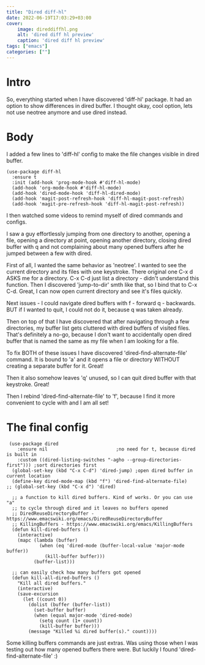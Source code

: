 ```yaml
---
title: "Dired diff-hl"
date: 2022-06-19T17:03:29+03:00
cover:
    image: direddiffhl.png
    alt: 'dired diff hl preview'
    caption: 'dired diff hl preview'
tags: ["emacs"]
categories: [""]
---
```


# Intro

So, everything started when I have discovered 'diff-hl' package. It
had an option to show differences in dired buffer. I thought okay,
cool option, lets not use neotree anymore and use dired instead.

# Body

I added a few lines to 'diff-hl' config to make the file changes
visible in dired buffer.

```emacs-lisp
(use-package diff-hl
  :ensure t
  :init (add-hook 'prog-mode-hook #'diff-hl-mode)
  (add-hook 'org-mode-hook #'diff-hl-mode)
  (add-hook 'dired-mode-hook 'diff-hl-dired-mode)
  (add-hook 'magit-post-refresh-hook 'diff-hl-magit-post-refresh)
  (add-hook 'magit-pre-refresh-hook 'diff-hl-magit-post-refresh))
```


I then watched some videos to remind myself of dired commands and
configs.

I saw a guy effortlessly jumping from one directory to another,
opening a file, opening a directory at point, opening another
directory, closing dired buffer with q and not complaining about many
opened buffers after he jumped between a few with dired.

First of all, I wanted the same behavior as 'neotree'. I wanted to see
the current directory and its files with one keystroke. There original
one C-x d ASKS me for a directory. C-x C-d just list a directory -
didn't understand this function. Then I discovered 'jump-to-dir' smth
like that, so I bind that to C-x C-d. Great, I can now open current
directory and see it's files quickly.

Next issues - I could navigate dired buffers with f - forward q -
backwards. BUT if I wanted to quit, I could not do it, because q was
taken already.

Then on top of that I have discovered that after navigating through a
few directories, my buffer list gets cluttered with dired buffers of
visited files. That's definitely a no-go, because I don't want to
accidentally open dired buffer that is named the same as my file when
I am looking for a file.

To fix BOTH of these issues I have discovered
'dired-find-alternate-file' command. It is bound to 'a' and it opens a
file or directory WITHOUT creating a separate buffer for it. Great!

Then it also somehow leaves 'q' unused, so I can quit dired buffer
with that keystroke. Great!

Then I rebind 'dired-find-alternate-file' to 'f', because I find it
more convenient to cycle with and I am all set!

# The final config

```emacs
 (use-package dired
    :ensure nil                         ;no need for t, because dired is built in
    :custom ((dired-listing-switches "-agho --group-directories-first"))) ;sort directories first
  (global-set-key (kbd "C-x C-d") 'dired-jump) ;open dired buffer in current location
  (define-key dired-mode-map (kbd "f") 'dired-find-alternate-file)
;; (global-set-key (kbd "C-x d") 'dired)

  ;; a function to kill dired buffers. Kind of works. Or you can use "a"
  ;; to cycle through dired and it leaves no buffers opened
  ;; DiredReuseDirectoryBuffer - https://www.emacswiki.org/emacs/DiredReuseDirectoryBuffer
  ;; KillingBuffers - https://www.emacswiki.org/emacs/KillingBuffers
  (defun kill-dired-buffers ()
    (interactive)
    (mapc (lambda (buffer)
            (when (eq 'dired-mode (buffer-local-value 'major-mode buffer))
              (kill-buffer buffer)))
          (buffer-list)))

  ;; can easily check how many buffers got opened
  (defun kill-all-dired-buffers ()
    "Kill all dired buffers."
    (interactive)
    (save-excursion
      (let ((count 0))
        (dolist (buffer (buffer-list))
          (set-buffer buffer)
          (when (equal major-mode 'dired-mode)
            (setq count (1+ count))
            (kill-buffer buffer)))
        (message "Killed %i dired buffer(s)." count))))
```

Some killing buffers commands are just extras. Was using those when I
was testing out how many opened buffers there were. But luckily I
found 'dired-find-alternate-file' :)
